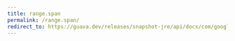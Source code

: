 ```yaml
---
title: range.span
permalink: /range.span/
redirect_to: https://guava.dev/releases/snapshot-jre/api/docs/com/google/common/collect/Range.html#span-com.google.common.collect.Range-
---
```

